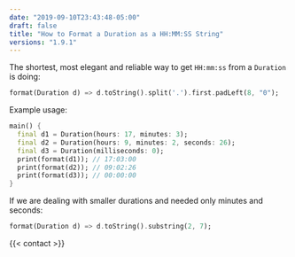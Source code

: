 ```yaml
---
date: "2019-09-10T23:43:48-05:00"
draft: false
title: "How to Format a Duration as a HH:MM:SS String"
versions: "1.9.1"
---
```


The shortest, most elegant and reliable way to get `HH:mm:ss` from a `Duration` is doing:

```dart
format(Duration d) => d.toString().split('.').first.padLeft(8, "0");
```

Example usage:

```dart
main() {
  final d1 = Duration(hours: 17, minutes: 3);
  final d2 = Duration(hours: 9, minutes: 2, seconds: 26);
  final d3 = Duration(milliseconds: 0);
  print(format(d1)); // 17:03:00
  print(format(d2)); // 09:02:26
  print(format(d3)); // 00:00:00
}
```

If we are dealing with smaller durations and needed only minutes and seconds:

```dart
format(Duration d) => d.toString().substring(2, 7);
```

{{< contact >}}